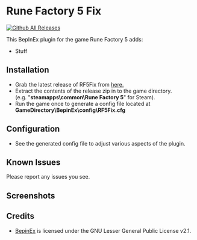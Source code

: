 # Rune Factory 5 Fix
[![Github All Releases](https://img.shields.io/github/downloads/Lyall/RF5Fix/total.svg)]()

This BepInEx plugin for the game Rune Factory 5 adds:
- Stuff

## Installation
- Grab the latest release of RF5Fix from [here.](https://github.com/Lyall/RF5Fix/releases)
- Extract the contents of the release zip in to the game directory.<br />(e.g. "**steamapps\common\Rune Factory 5**" for Steam).
- Run the game once to generate a config file located at **GameDirectory\BepinEx\config\RF5Fix.cfg**

## Configuration
- See the generated config file to adjust various aspects of the plugin.

## Known Issues
Please report any issues you see.

## Screenshots

## Credits
- [BepinEx](https://github.com/BepInEx/BepInEx) is licensed under the GNU Lesser General Public License v2.1.
